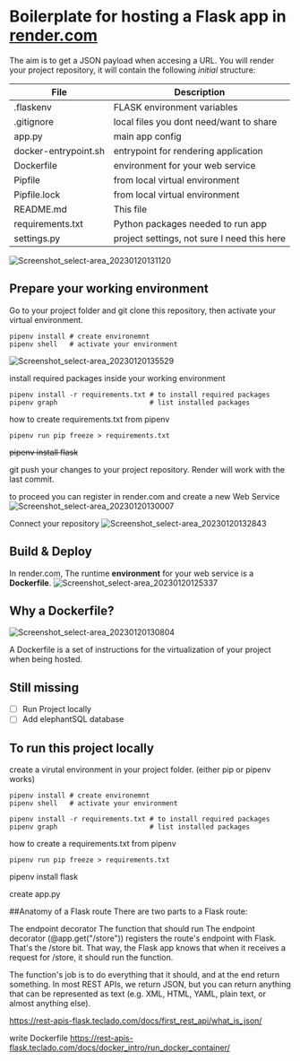 # Boilerplate for hosting a Flask app in [render.com](https://www.render.com)
The aim is to get a JSON payload when accesing a URL.
You will render your project repository, it will contain the following *initial* structure:

|File|Description|
|---------|-----|
|.flaskenv|FLASK environment variables|
|.gitignore|local files you dont need/want to share|
|app.py|main app config|
|docker-entrypoint.sh|entrypoint for rendering application|
|Dockerfile|environment for your web service|
|Pipfile|from local virtual environment|
|Pipfile.lock|from local virtual environment|
|README.md|This file|
|requirements.txt|Python packages needed to run app|
|settings.py|project settings, not sure I need this here|

![Screenshot_select-area_20230120131120](https://user-images.githubusercontent.com/68698872/213681575-72a58b47-c072-440f-a3e0-7fcbf32a04e6.png)
## Prepare your working environment
Go to your project folder and git clone this repository, then activate your virtual environment.
```
pipenv install # create environemnt
pipenv shell   # activate your environment
```
![Screenshot_select-area_20230120135529](https://user-images.githubusercontent.com/68698872/213689296-9a4e0c1c-cb8a-4ee9-a9c3-13a1178e3008.png)

install required packages inside your working environment
```
pipenv install -r requirements.txt # to install required packages
pipenv graph                       # list installed packages
```

how to create requirements.txt from pipenv 
```
pipenv run pip freeze > requirements.txt
```

~~pipenv install flask~~

git push your changes to your project repository. Render will work with the last commit.


to proceed you can register in render.com and create a new Web Service
![Screenshot_select-area_20230120130007](https://user-images.githubusercontent.com/68698872/213679528-c5d1c3c0-174f-4649-8efa-048ba0582f8c.png)

Connect your repository
![Screenshot_select-area_20230120132843](https://user-images.githubusercontent.com/68698872/213684676-38648b45-8c2a-4302-bb78-e2f61224d7cb.png)

## Build & Deploy
In render.com, The runtime **environment** for your web service is a **Dockerfile**.
![Screenshot_select-area_20230120125337](https://user-images.githubusercontent.com/68698872/213678389-0fe0e4ab-39f4-4dac-95b9-b6a92f518980.png)

## Why a Dockerfile?
![Screenshot_select-area_20230120130804](https://user-images.githubusercontent.com/68698872/213681085-4583feff-32cb-418b-8288-2ec9d5501156.png)

A Dockerfile is a set of instructions for the virtualization of your project when being hosted. 

## Still missing
- [ ] Run Project locally
- [ ] Add elephantSQL database

## To run this project locally
create a virutal environment in your project folder. (either pip or pipenv works)

```
pipenv install # create environemnt
pipenv shell   # activate your environment

pipenv install -r requirements.txt # to install required packages
pipenv graph                       # list installed packages
```
how to create a requirements.txt from pipenv 
```
pipenv run pip freeze > requirements.txt
```
pipenv install flask

create app.py

##Anatomy of a Flask route
There are two parts to a Flask route:

The endpoint decorator
The function that should run
The endpoint decorator (@app.get("/store")) registers the route's endpoint with Flask. That's the /store bit. That way, the Flask app knows that when it receives a request for /store, it should run the function.

The function's job is to do everything that it should, and at the end return something. In most REST APIs, we return JSON, but you can return anything that can be represented as text (e.g. XML, HTML, YAML, plain text, or almost anything else).

https://rest-apis-flask.teclado.com/docs/first_rest_api/what_is_json/

write Dockerfile
https://rest-apis-flask.teclado.com/docs/docker_intro/run_docker_container/
